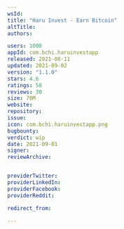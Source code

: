 ```yaml
---
wsId: 
title: "Haru Invest - Earn Bitcoin"
altTitle: 
authors:

users: 1000
appId: com.bchi.haruinvestapp
released: 2021-08-11
updated: 2021-09-02
version: "1.1.0"
stars: 4.6
ratings: 58
reviews: 30
size: 70M
website: 
repository: 
issue: 
icon: com.bchi.haruinvestapp.png
bugbounty: 
verdict: wip
date: 2021-09-01
signer: 
reviewArchive:


providerTwitter: 
providerLinkedIn: 
providerFacebook: 
providerReddit: 

redirect_from:

---
```



